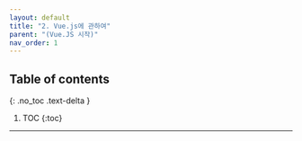 ```yaml
---
layout: default
title: "2. Vue.js에 관하여"
parent: "(Vue.JS 시작)"
nav_order: 1
---
```


## Table of contents
{: .no_toc .text-delta }

1. TOC
{:toc}

---